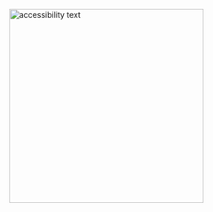 <p align="center">
  
  <img src="![Simulator Screen Shot - iPhone 8 - 2022-11-17 at 13 48 02](https://user-images.githubusercontent.com/116275633/202405947-69a38459-3bf9-41a2-9f66-cce53a18c8ab.png)
" width="350" alt="accessibility text">
</p>
